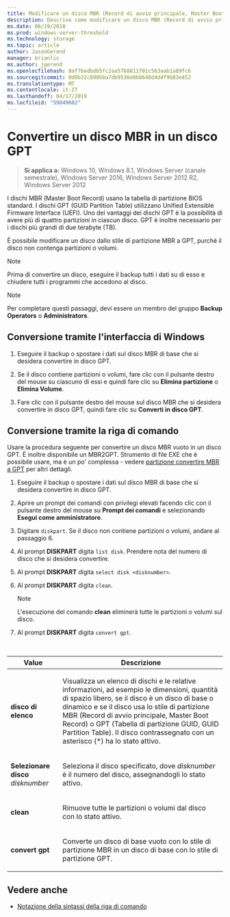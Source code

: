 ```yaml
---
title: Modificare un disco MBR (Record di avvio principale, Master Boot Record) in un disco GPT (Tabella di partizione GUID - GUID partition table)
description: Descrive come modificare un disco MBR (Record di avvio principale, Master Boot Record) in un disco GPT (Tabella di partizione GUID - GUID partition table)
ms.date: 06/19/2018
ms.prod: windows-server-threshold
ms.technology: storage
ms.topic: article
author: JasonGerend
manager: brianlic
ms.author: jgerend
ms.openlocfilehash: 8af76edbdb5fc2aa5768811f01c563aab1a89fc6
ms.sourcegitcommit: 0d0b32c8986ba7db9536e0b8648d4ddf9b03e452
ms.translationtype: MT
ms.contentlocale: it-IT
ms.lasthandoff: 04/17/2019
ms.locfileid: "59849602"
---
```

# <a name="convert-an-mbr-disk-into-a-gpt-disk"></a>Convertire un disco MBR in un disco GPT

> **Si applica a:** Windows 10, Windows 8.1, Windows Server (canale semestrale), Windows Server 2016, Windows Server 2012 R2, Windows Server 2012

I dischi MBR (Master Boot Record) usano la tabella di partizione BIOS standard. I dischi GPT (GUID Partition Table) utilizzano Unified Extensible Firmware Interface (UEFI). Uno dei vantaggi dei dischi GPT è la possibilità di avere più di quattro partizioni in ciascun disco. GPT è inoltre necessario per i dischi più grandi di due terabyte (TB).

È possibile modificare un disco dallo stile di partizione MBR a GPT, purché il disco non contenga partizioni o volumi.


> [!NOTE]
> Prima di convertire un disco, eseguire il backup tutti i dati su di esso e chiudere tutti i programmi che accedono al disco.


> [!NOTE]
> Per completare questi passaggi, devi essere un membro del gruppo **Backup Operators** o **Administrators**.

<a id="BKMK_WINUI"></a>

## <a name="converting-using-the-windows-interface"></a>Conversione tramite l'interfaccia di Windows

1.  Eseguire il backup o spostare i dati sul disco MBR di base che si desidera convertire in disco GPT.

2.  Se il disco contiene partizioni o volumi, fare clic con il pulsante destro del mouse su ciascuno di essi e quindi fare clic su **Elimina partizione** o **Elimina Volume**.

3.  Fare clic con il pulsante destro del mouse sul disco MBR che si desidera convertire in disco GPT, quindi fare clic su **Converti in disco GPT**.

<a id="BKMK_CMD"></a>

## <a name="converting-using-a-command-line"></a>Conversione tramite la riga di comando

Usare la procedura seguente per convertire un disco MBR vuoto in un disco GPT. È inoltre disponibile un MBR2GPT. Strumento di file EXE che è possibile usare, ma è un po' complessa - vedere [partizione convertire MBR a GPT](https://docs.microsoft.com/windows/deployment/mbr-to-gpt) per altri dettagli.

1.  Eseguire il backup o spostare i dati sul disco MBR di base che si desidera convertire in disco GPT.

2.  Aprire un prompt dei comandi con privilegi elevati facendo clic con il pulsante destro del mouse su **Prompt dei comandi** e selezionando **Esegui come amministratore**.

3. Digitare `diskpart`. Se il disco non contiene partizioni o volumi, andare al passaggio 6.

4.  Al prompt **DISKPART** digita `list disk`. Prendere nota del numero di disco che si desidera convertire.

5.  Al prompt **DISKPART** digita `select disk <disknumber>`.

6.  Al prompt **DISKPART** digita `clean`.

    > [!NOTE]
    > L'esecuzione del comando **clean** eliminerà tutte le partizioni o volumi sul disco.

7.  Al prompt **DISKPART** digita `convert gpt`.

<br />

| Value  | Descrizione  |
| ----- | ----|
| <p>**disco di elenco**</p> | <p>Visualizza un elenco di dischi e le relative informazioni, ad esempio le dimensioni, quantità di spazio libero, se il disco è un disco di base o dinamico e se il disco usa lo stile di partizione MBR (Record di avvio principale, Master Boot Record) o GPT (Tabella di partizione GUID, GUID Partition Table). Il disco contrassegnato con un asterisco (*) ha lo stato attivo.</p> |
| <p>**Selezionare disco** <em>disknumber</em></p> | <p>Seleziona il disco specificato, dove <em>disknumber</em> è il numero del disco, assegnandogli lo stato attivo.</p> |
| <p>**clean**</p> | <p>Rimuove tutte le partizioni o volumi dal disco con lo stato attivo.</p>  |
| <p>**convert gpt**</p>| <p>Converte un disco di base vuoto con lo stile di partizione MBR in un disco di base con lo stile di partizione GPT.</p> |

## <a name="see-also"></a>Vedere anche

-   [Notazione della sintassi della riga di comando](https://technet.microsoft.com/library/cc742449(v=ws.11).aspx)


